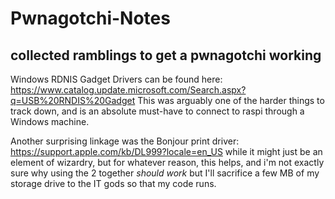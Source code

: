 # Pwnagotchi-Notes
## collected ramblings to get a pwnagotchi working

Windows RDNIS Gadget Drivers can be found here: https://www.catalog.update.microsoft.com/Search.aspx?q=USB%20RNDIS%20Gadget This was arguably one of the harder things to track down, and is an absolute must-have to connect to raspi through a Windows machine. 

Another surprising linkage was the Bonjour print driver: https://support.apple.com/kb/DL999?locale=en_US while it might just be an element of wizardry, but for whatever reason, this helps,  and i'm not exactly sure why using the 2 together *should work* but I'll sacrifice a few MB of my storage drive to the IT gods so that my code runs.

